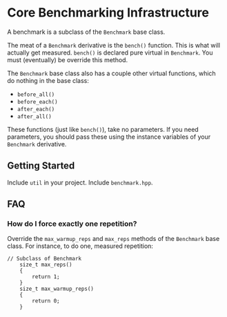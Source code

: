 # Core Benchmarking Infrastructure

A benchmark is a subclass of the `Benchmark` base class.

The meat of a `Benchmark` derivative is the `bench()` function. This is what
will actually get measured. `bench()` is declared pure virtual in `Benchmark`.
You must (eventually) be override this method.

The `Benchmark` base class also has a couple other virtual functions, which
do nothing in the base class:

* `before_all()`
* `before_each()`
* `after_each()`
* `after_all()`

These functions (just like `bench()`), take no parameters. If you need
parameters, you should pass these using the instance variables of your
`Benchmark` derivative.

## Getting Started

Include `util` in your project. Include `benchmark.hpp`.

## FAQ

### How do I force exactly one repetition?

Override the `max_warmup_reps` and `max_reps` methods of the `Benchmark` base
class. For instance, to do one, measured repetition:

~~~~
// Subclass of Benchmark
    size_t max_reps()
    {
        return 1;
    }
    size_t max_warmup_reps()
    {
        return 0;
    }
~~~~
